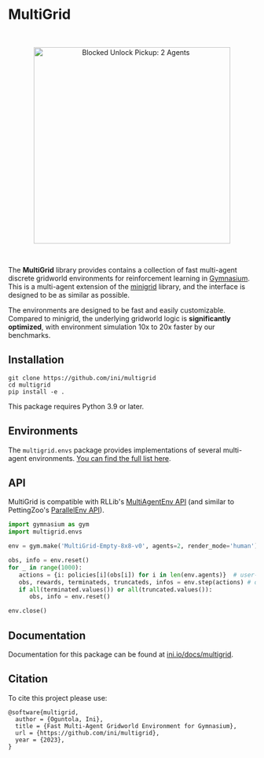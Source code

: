 # MultiGrid

<br/>
<p align="center">
  <img src="https://i.imgur.com/usbavAh.gif" width=400 alt="Blocked Unlock Pickup: 2 Agents">
</p>
<br/>

The **MultiGrid** library provides contains a collection of fast multi-agent discrete gridworld environments for reinforcement learning in [Gymnasium](https://github.com/Farama-Foundation/Gymnasium). This is a multi-agent extension of the [minigrid](https://github.com/Farama-Foundation/Minigrid) library, and the interface is designed to be as similar as possible.


The environments are designed to be fast and easily customizable. Compared to minigrid, the underlying gridworld logic is **significantly optimized**, with environment simulation 10x to 20x faster by our benchmarks.

## Installation

    git clone https://github.com/ini/multigrid
    cd multigrid
    pip install -e .

This package requires Python 3.9 or later.

## Environments

The `multigrid.envs` package provides implementations of several multi-agent environments. [You can find the full list here](https://ini.io/docs/multigrid/multigrid.envs).

## API

MultiGrid is compatible with RLLib's [MultiAgentEnv API](https://docs.ray.io/en/latest/rllib/rllib-env.html#multi-agent-and-hierarchical) (and similar to PettingZoo's [ParallelEnv API](https://pettingzoo.farama.org/api/parallel/)).

```python
import gymnasium as gym
import multigrid.envs

env = gym.make('MultiGrid-Empty-8x8-v0', agents=2, render_mode='human')

obs, info = env.reset()
for _ in range(1000):
   actions = {i: policies[i](obs[i]) for i in len(env.agents)}  # user-defined policy functions
   obs, rewards, terminateds, truncateds, infos = env.step(actions) # dicts indexed by agent ID
   if all(terminated.values()) or all(truncated.values()):
      obs, info = env.reset()

env.close()
 ```

## Documentation

Documentation for this package can be found at [ini.io/docs/multigrid](https://ini.io/docs/multigrid).

## Citation

To cite this project please use:

```
@software{multigrid,
  author = {Oguntola, Ini},
  title = {Fast Multi-Agent Gridworld Environment for Gymnasium},
  url = {https://github.com/ini/multigrid},
  year = {2023},
}
```
